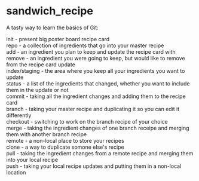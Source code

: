 sandwich_recipe
===============

A tasty way to learn the basics of Git: 

init - present big poster board recipe card  
repo - a collection of ingredients that go into your master recipe  
add - an ingredient you plan to keep and update the recipe card with  
remove - an ingredient you were going to keep, but would like to remove from the recipe card update  
index/staging - the area where you keep all your ingredients you want to update  
status - a list of the ingredients that changed, whether you want to include them in the update or not  
commit - taking all the ingredient changes and adding them to the recipe card  
branch - taking your master recipe and duplicating it so you can edit it differently  
checkout - switching to work on the branch recipe of your choice  
merge - taking the ingredient changes of one branch receipe and merging them with another branch recipe  
remote - a non-local place to store your recipes  
clone - a way to duplicate somone else's recipe  
pull - taking the ingredient changes from a remote recipe and merging them into your local recipe  
push - taking your local recipe updates and putting them in a non-local location  

